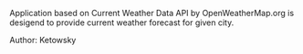 Application based on Current Weather Data API by OpenWeatherMap.org is desigend to provide current weather forecast for given city. 

Author: Ketowsky
